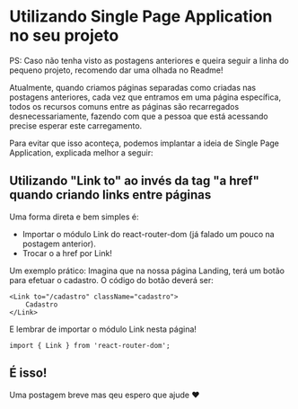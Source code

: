 # Utilizando Single Page Application no seu projeto

PS: Caso não tenha visto as postagens anteriores e queira seguir a linha do pequeno projeto, recomendo dar uma olhada no Readme!

Atualmente, quando criamos páginas separadas como criadas nas postagens anteriores, cada vez que entramos em uma página específica, todos os recursos comuns entre as páginas são recarregados desnecessariamente, fazendo com que a pessoa que está acessando precise esperar este carregamento.

Para evitar que isso aconteça, podemos implantar a ideia de Single Page Application, explicada melhor a seguir:

## Utilizando "Link to" ao invés da tag "a href" quando criando links entre páginas
Uma forma direta e bem simples é:
- Importar o módulo Link do react-router-dom (já falado um pouco na postagem anterior).
- Trocar o a href por Link!

Um exemplo prático:
Imagina que na nossa página Landing, terá um botão para efetuar o cadastro. O código do botão deverá ser:
```
<Link to="/cadastro" className="cadastro">
    Cadastro
</Link>
```

E lembrar de importar o módulo Link nesta página!
```
import { Link } from 'react-router-dom';
```

## É isso! 
Uma postagem breve mas qeu espero que ajude :heart: